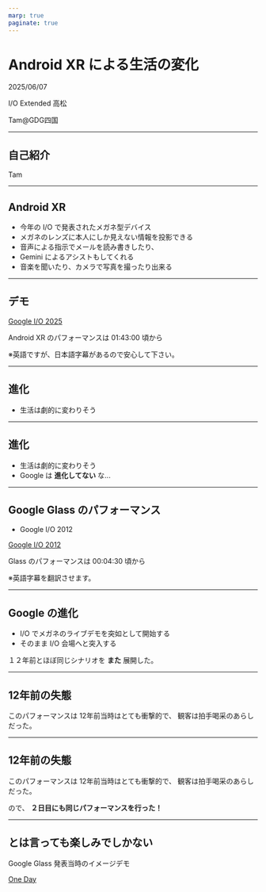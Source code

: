 ```yaml
---
marp: true
paginate: true
---
```

# Android XR による生活の変化

2025/06/07

I/O Extended 高松

Tam@GDG四国

<!-- 
$theme: gaia
template: invert
-->

<!-- footer: Android XR による生活の変化(Tam) -->

---
## 自己紹介

Tam

---
## Android XR

- 今年の I/O で発表されたメガネ型デバイス
- メガネのレンズに本人にしか見えない情報を投影できる
- 音声による指示でメールを読み書きしたり、
- Gemini によるアシストもしてくれる
- 音楽を聞いたり、カメラで写真を撮ったり出来る

---
## デモ

[Google I/O 2025](https://www.youtube.com/watch?v=o8NiE3XMPrM)

Android XR のパフォーマンスは 01:43:00 頃から

※英語ですが、日本語字幕があるので安心して下さい。

---
## 進化

- 生活は劇的に変わりそう

---
## 進化

- 生活は劇的に変わりそう
- Google は **進化してない** な...

---
## Google Glass のパフォーマンス

- Google I/O 2012

[Google I/O 2012](https://www.youtube.com/watch?v=D7TB8b2t3QE)

Glass のパフォーマンスは 00:04:30 頃から

※英語字幕を翻訳させます。

---
## Google の進化

- I/O でメガネのライブデモを突如として開始する
- そのまま I/O 会場へと突入する

１２年前とほぼ同じシナリオを **また** 展開した。

---
## 12年前の失態

このパフォーマンスは 12年前当時はとても衝撃的で、
観客は拍手喝采のあらしだった。

---
## 12年前の失態

このパフォーマンスは 12年前当時はとても衝撃的で、
観客は拍手喝采のあらしだった。

ので、 **２日目にも同じパフォーマンスを行った！**

---
## とは言っても楽しみでしかない

Google Glass 発表当時のイメージデモ

[One Day](https://www.youtube.com/watch?v=5R1snVxGNVs)

